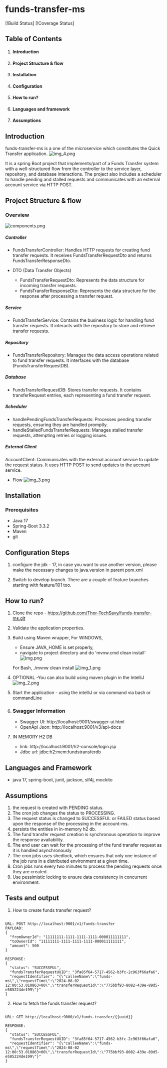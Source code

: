 # funds-transfer-ms

[!Build Status]
[!Coverage Status]

## Table of Contents

1. #### Introduction
2. #### Project Structure & flow
3. #### Installation
4. #### Configuration
5. #### How to run?
6. #### Languages and framework
7. #### Assumptions

## Introduction

funds-transfer-ms is a one of the microservice which constitutes the Quick Transfer application.
![img_4.png](img_4.png)

It is a spring Boot project that implements/part of a Funds Transfer system with a well-structured flow from the controller
to the service layer, repository, and database interactions. The project also includes a scheduler to
handle pending and stalled requests and communicates with an external account service via HTTP POST.

## Project Structure & flow

### Overview

![components.png](components.png)

##### Controller

- FundsTransferController: Handles HTTP requests for creating fund transfer requests. It receives FundsTransferRequestDto and returns FundsTransferResponseDto.

- DTO (Data Transfer Objects)
  - FundsTransferRequestDto: Represents the data structure for incoming transfer requests.
  - FundsTransferResponseDto: Represents the data structure for the response after processing a transfer request.

##### Service
- FundsTransferService: Contains the business logic for handling fund transfer requests. It interacts with the repository to store and retrieve transfer requests.

##### Repository
- FundsTransferRepository: Manages the data access operations related to fund transfer requests. It interfaces with the database (FundsTransferRequestDB).

##### Database
- FundsTransferRequestDB: Stores transfer requests. It contains transferRequest entries, each representing a fund transfer request.

##### Scheduler

- handlePendingFundsTransferRequests: Processes pending transfer requests, ensuring they are handled promptly.
- handleStalledFundsTransferRequests: Manages stalled transfer requests, attempting retries or logging issues.

##### External Client

AccountClient: Communicates with the external account service to update the request status. It uses HTTP POST to send updates to the account service.

- Flow
![img_3.png](img_3.png)

## Installation

### Prerequisites

- Java 17
- Spring-Boot 3.3.2
- Maven
- git

## Configuration Steps

1. configure the jdk - 17, in case you want to use another version, please make the necessary changes to
   java.version in parent pom.xml

2. Switch to develop branch. There are a couple of feature branches starting with feature/101 too.

## How to run?

1. Clone the repo - https://github.com/Thor-TechSavy/funds-transfer-ms.git
2. Validate the application properties.
3. Build using Maven wrapper,
   For WINDOWS,
    - Ensure JAVA_HOME is set properly,
    - navigate to project directory and do 'mvnw.cmd clean install'
      ![img.png](img.png)

   For Bash, ./mvnw clean install
   ![img_1.png](img_1.png)

4. OPTIONAL -You can also build using maven plugin in the IntelliJ
   ![img_2.png](img_2.png)
5. Start the application - using the intelliJ or via command via bash or commandLine
6. ### Swagger Information
    - Swagger UI: http://localhost:9001/swagger-ui.html
    - OpenApi Json: http://localhost:9001/v3/api-docs
7. IN MEMORY H2 DB
    - link: http://localhost:9001/h2-console/login.jsp
    - Jdbc url: jdbc:h2:mem:fundstransferdb 
## Languages and Framework

- java 17, spring-boot, junit, jackson, slf4j, mockito

## Assumptions
 
1. the request is created with PENDING status.
2. The cron job changes the status to PROCESSING.
3. The request status is changed to SUCCESSFUL or FAILED status based upon the response of the processing in the account-ms.
4. persists the entities in in-memory h2 db.
5. The fund transfer request creation is synchronous operation to improve the response availability.
6. The end user can wait for the processing of the fund transfer request as it is handled asynchronously
7. The cron jobs uses shedlock, which ensures that only one instance of the job runs in a distributed environment at a given time.
8. Cron jobs runs every two minutes to process the pending requests once they are created.
9. Use pessimistic locking to ensure data consistency in concurrent environment.

## Tests and output

1. How to create funds transfer request?
```text

URL: POST http://localhost:9001/v1/funds-transfer
PAYLOAD:
{
  "fromOwnerId": "11111111-1111-1111-1111-000011111111",
  "toOwnerId": "11111111-1111-1111-1111-000011111111",
  "amount": 500
}

RESPONSE: 
{
  "status": "SUCCESSFUL",
  "fundsTransferRequestUUID": "3fa85f64-5717-4562-b3fc-2c963f66afa6",
  "requestIdentifier": "{\"calleeName\":\"funds-ms\",\"requestTime\":\"2024-08-02 12:00:53.010863+00\",\"transferRequestId\":\"775bbf93-8082-439e-89d5-e585224de199\"}"
}

```

2. How to fetch the funds transfer request?
```text

URL: GET http://localhost:9000/v1/funds-transfer/{{uuid}}

RESPONSE: 
{
  "status": "SUCCESSFUL",
  "fundsTransferRequestUUID": "3fa85f64-5717-4562-b3fc-2c963f66afa6",
  "requestIdentifier": "{\"calleeName\":\"funds-ms\",\"requestTime\":\"2024-08-02 12:00:53.010863+00\",\"transferRequestId\":\"775bbf93-8082-439e-89d5-e585224de199\"}"
}
```
